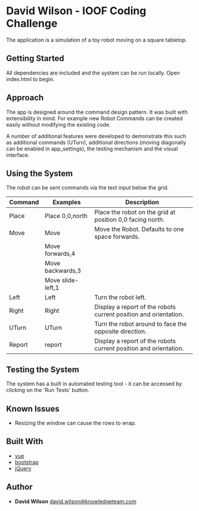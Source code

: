 # David Wilson - IOOF Coding Challenge

The application is a simulation of a toy robot moving on a square tabletop.

## Getting Started

All dependencies are included and the system can be run locally. Open index.html to begin.

## Approach

The app is designed around the command design pattern. It was built with extensibility in mind.
For example new Robot Commands can be created easily without modifying the existing code.

A number of additional features were developed to demonstrate this such as additional commands (UTurn),
additional directions (moving diagonally can be enabled in app_settings), the testing mechanism and the visual interface.

## Using the System
The robot can be sent commands via the text input below the grid.

| Command | Examples        | Description                                                    |
| --------|-----------------|----------------------------------------------------------------|
|Place    |Place 0,0,north  |Place the robot on the grid at position 0,0 facing north.       |
|Move     |Move             |Move the Robot. Defaults to one space forwards.                 |
|         |Move forwards,4  |                                                                |
|         |Move backwards,3 |                                                                |
|         |Move slide-left,1|                                                                |
|Left     |Left             |Turn the robot left.                                            |
|Right    |Right            |Display a report of the robots current position and orientation.|
|UTurn    |UTurn            |Turn the robot around to face the opposite direction.           |
|Report   |report           |Display a report of the robots current position and orientation.|

## Testing the System

The system has a built in automated testing tool - it can be accessed by clicking on the 'Run Tests' button.

## Known Issues
* Resizing the window can cause the rows to wrap.

## Built With
* [vue](https://vuejs.org/)
* [bootstrap](https://getbootstrap.com/)
* [jQuery](https://jquery.com/)

## Author
* **David Wilson** <david.wilson@knowledgeteam.com>
